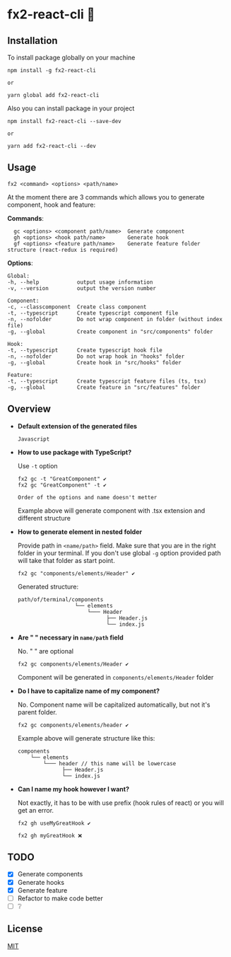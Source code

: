 # fx2-react-cli 🐙

## Installation

To install package globally on your machine

    npm install -g fx2-react-cli

    or

    yarn global add fx2-react-cli

Also you can install package in your project

    npm install fx2-react-cli --save-dev

    or

    yarn add fx2-react-cli --dev

## Usage

    fx2 <command> <options> <path/name>

At the moment there are 3 commands which allows you to generate component, hook and feature:

**Commands**:

      gc <options> <component path/name>  Generate component
      gh <options> <hook path/name>       Generate hook
      gf <options> <feature path/name>    Generate feature folder structure (react-redux is required)

**Options**:

    Global:
    -h, --help            output usage information
    -v, --version         output the version number

    Component:
    -c, --classcomponent  Create class component
    -t, --typescript      Create typescript component file
    -n, --nofolder        Do not wrap component in folder (without index file)
    -g, --global          Create component in "src/components" folder

    Hook:
    -t, --typescript      Create typescript hook file
    -n, --nofolder        Do not wrap hook in "hooks" folder
    -g, --global          Create hook in "src/hooks" folder

    Feature:
    -t, --typescript      Create typescript feature files (ts, tsx)
    -g, --global          Create feature in "src/features" folder

## Overview

- **Default extension of the generated files**

      Javascript

- **How to use package with TypeScript?**

  Use `-t` option

      fx2 gc -t "GreatComponent" ✔️
      fx2 gc "GreatComponent" -t ✔️

      Order of the options and name doesn't metter

  Example above will generate component with .tsx extension and different structure

- **How to generate element in nested folder**

  Provide path in `<name/path>` field. Make sure that you are in the right folder in your terminal. If you don't use global `-g` option provided path will take that folder as start point.

      fx2 gc "components/elements/Header" ✔️

  Generated structure:

      path/of/terminal/components
                        └── elements
                            └─── Header
                                  ├── Header.js
                                  └── index.js

- **Are " " necessary in `name/path` field**

  No. " " are optional

      fx2 gc components/elements/Header ✔️

  Component will be generated in `components/elements/Header` folder

- **Do I have to capitalize name of my component?**

  No. Component name will be capitalized automatically, but not it's parent folder.

      fx2 gc components/elements/header ✔️

  Example above will generate structure like this:

      components
          └── elements
              └─── header // this name will be lowercase
                    ├── Header.js
                    └── index.js

- **Can I name my hook however I want?**

  Not exactly, it has to be with use prefix (hook rules of react) or you will get an error.

      fx2 gh useMyGreatHook ✔️

      fx2 gh myGreatHook ❌

## TODO

- [x] Generate components
- [x] Generate hooks
- [x] Generate feature
- [ ] Refactor to make code better
- [ ] ❔

## License

[MIT](https://github.com/forxtu/fx2-react-cli/blob/master/LICENSE)
